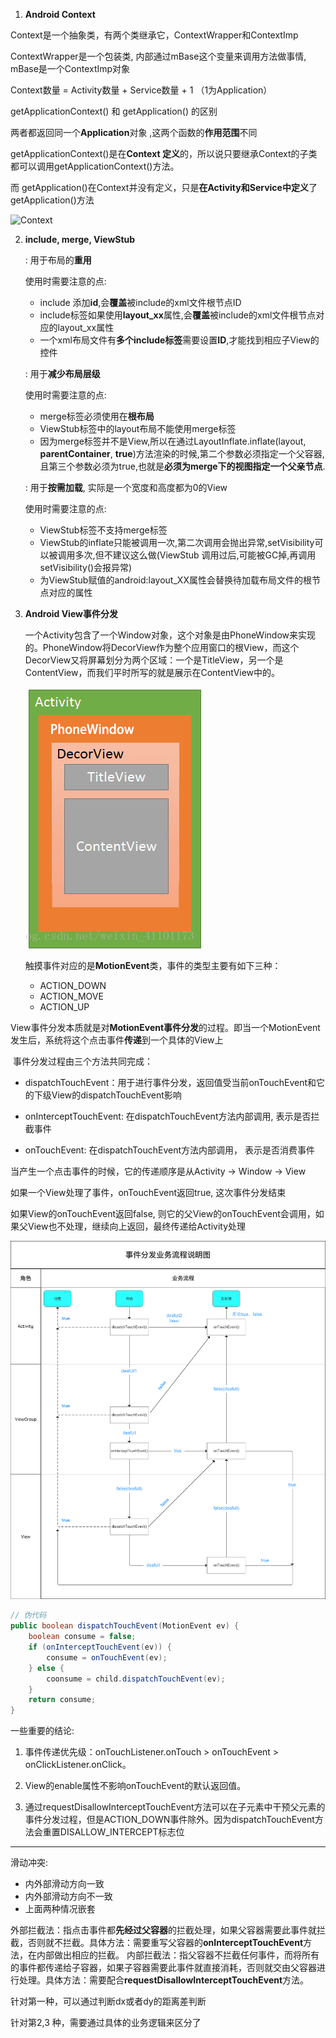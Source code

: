 1.  **Android Context**

   Context是一个抽象类，有两个类继承它，ContextWrapper和ContextImp

   ContextWrapper是一个包装类, 内部通过mBase这个变量来调用方法做事情, mBase是一个ContextImp对象

   Context数量 = Activity数量 + Service数量 + 1 （1为Application）

   getApplicationContext() 和 getApplication() 的区别

   两者都返回同一个**Application**对象 ,这两个函数的**作用范围**不同

   getApplicationContext()是在**Context 定义**的，所以说只要继承Context的子类都可以调用getApplicationContext()方法。 

   而 getApplication()在Context并没有定义，只是**在Activity和Service中定义**了getApplication()方法

   ![Context](https://github.com/KaiShi1222/AndroidStudy/raw/main/Android_Context.png)

2. **include, merge, ViewStub** 

   <include/> : 用于布局的**重用**

   使用时需要注意的点: 

   * include 添加**id**,会**覆盖**被include的xml文件根节点ID
   * include标签如果使用**layout_xx**属性,会**覆盖**被include的xml文件根节点对应的layout_xx属性
   * 一个xml布局文件有**多个include标签**需要设置**ID**,才能找到相应子View的控件

   <merge/>: 用于**减少布局层级**

   使用时需要注意的点: 

   * merge标签必须使用在**根布局**
   * ViewStub标签中的layout布局不能使用merge标签
   * 因为merge标签并不是View,所以在通过LayoutInflate.inflate(layout, **parentContainer**, **true**)方法渲染的时候,第二个参数必须指定一个父容器,且第三个参数必须为true,也就是**必须为merge下的视图指定一个父亲节点**.

   <viewStub/>: 用于**按需加载**, 实际是一个宽度和高度都为0的View

   使用时需要注意的点: 

   * ViewStub标签不支持merge标签
   * ViewStub的inflate只能被调用一次,第二次调用会抛出异常,setVisibility可以被调用多次,但不建议这么做(ViewStub 调用过后,可能被GC掉,再调用setVisibility()会报异常)
   * 为ViewStub赋值的android:layout_XX属性会替换待加载布局文件的根节点对应的属性

3. **Android View事件分发**

   一个Activity包含了一个Window对象，这个对象是由PhoneWindow来实现的。PhoneWindow将DecorView作为整个应用窗口的根View，而这个DecorView又将屏幕划分为两个区域：一个是TitleView，另一个是ContentView，而我们平时所写的就是展示在ContentView中的。

   ![Window](https://github.com/KaiShi1222/AndroidStudy/raw/main/Android_Window.png)

   触摸事件对应的是**MotionEvent**类，事件的类型主要有如下三种：

   * ACTION_DOWN
   * ACTION_MOVE
   * ACTION_UP

​       View事件分发本质就是对**MotionEvent事件分发**的过程。即当一个MotionEvent发生后，系统将这个点击事件**传递**到一个具体的View上

​		事件分发过程由三个方法共同完成：

* dispatchTouchEvent：用于进行事件分发，返回值受当前onTouchEvent和它的下级View的dispatchTouchEvent影响

* onInterceptTouchEvent: 在dispatchTouchEvent方法内部调用, 表示是否拦截事件

* onTouchEvent:  在dispatchTouchEvent方法内部调用， 表示是否消费事件

当产生一个点击事件的时候，它的传递顺序是从Activity -> Window -> View


如果一个View处理了事件，onTouchEvent返回true, 这次事件分发结束

如果View的onTouchEvent返回false, 则它的父View的onTouchEvent会调用，如果父View也不处理，继续向上返回，最终传递给Activity处理

![Dispatch](https://github.com/KaiShi1222/AndroidStudy/raw/main/Android_View_Dispatch.png)

```java
// 伪代码
public boolean dispatchTouchEvent(MotionEvent ev) {
    boolean consume = false;
    if (onInterceptTouchEvent(ev)) {
        consume = onTouchEvent(ev);
    } else {
        coonsume = child.dispatchTouchEvent(ev);
    }
    return consume;
}
```

一些重要的结论:

1. 事件传递优先级：onTouchListener.onTouch > onTouchEvent > onClickListener.onClick。

2. View的enable属性不影响onTouchEvent的默认返回值。

3. 通过requestDisallowInterceptTouchEvent方法可以在子元素中干预父元素的事件分发过程，但是ACTION_DOWN事件除外。因为dispatchTouchEvent方法会重置DISALLOW_INTERCEPT标志位

------

滑动冲突: 

* 内外部滑动方向一致
* 内外部滑动方向不一致
* 上面两种情况嵌套

外部拦截法：指点击事件都**先经过父容器**的拦截处理，如果父容器需要此事件就拦截，否则就不拦截。具体方法：需要重写父容器的**onInterceptTouchEvent**方法，在内部做出相应的拦截。
内部拦截法：指父容器不拦截任何事件，而将所有的事件都传递给子容器，如果子容器需要此事件就直接消耗，否则就交由父容器进行处理。具体方法：需要配合**requestDisallowInterceptTouchEvent**方法。

针对第一种，可以通过判断dx或者dy的距离差判断

针对第2,3 种，需要通过具体的业务逻辑来区分了





















